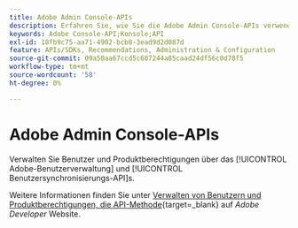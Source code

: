 ```yaml
---
title: Adobe Admin Console-APIs
description: Erfahren Sie, wie Sie die Adobe Admin Console-APIs verwenden.
keywords: Adobe Console-API;Konsole;API
exl-id: 18fb9c75-aa71-4902-bcb8-3ead9d2d087d
feature: APIs/SDKs, Recommendations, Administration & Configuration
source-git-commit: 09a50aa67ccd5c687244a85caad24df56c0d78f5
workflow-type: tm+mt
source-wordcount: '58'
ht-degree: 0%

---
```


# Adobe Admin Console-APIs

Verwalten Sie Benutzer und Produktberechtigungen über das [!UICONTROL Adobe-Benutzerverwaltung] und [!UICONTROL Benutzersynchronisierungs-API]s.

Weitere Informationen finden Sie unter [Verwalten von Benutzern und Produktberechtigungen, die API-Methode](https://developer.adobe.com/umapi/){target=_blank} auf *Adobe Developer* Website.
